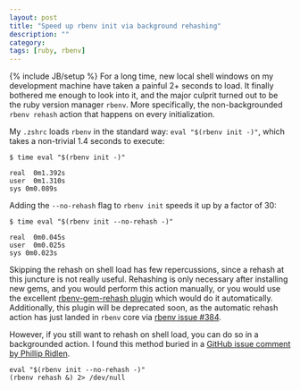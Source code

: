 ```yaml
---
layout: post
title: "Speed up rbenv init via background rehashing"
description: ""
category: 
tags: [ruby, rbenv]
---
```

{% include JB/setup %}
For a long time, new local shell windows on my development machine have taken a painful 2+ seconds to load. It finally bothered me enough to look into it, and the major culprit turned out to be the ruby version manager `rbenv`. More specifically, the non-backgrounded `rbenv rehash` action that happens on every initialization.

<!--more-->
My `.zshrc` loads `rbenv` in the standard way: `eval "$(rbenv init -)"`, which takes a non-trivial 1.4 seconds to execute:

```
$ time eval "$(rbenv init -)"

real  0m1.392s
user  0m1.310s
sys 0m0.089s
```

Adding the `--no-rehash` flag to `rbenv init` speeds it up by a factor of 30:

```
$ time eval "$(rbenv init --no-rehash -)"

real  0m0.045s
user  0m0.025s
sys 0m0.023s
```

Skipping the rehash on shell load has few repercussions, since a rehash at this juncture is not really useful. Rehashing is only necessary after installing new gems, and you would perform this action manually, or you would use the excellent [rbenv-gem-rehash plugin](https://github.com/sstephenson/rbenv-gem-rehash) which would do it automatically. Additionally, this plugin will be deprecated soon, as the automatic rehash action has just landed in `rbenv` core via [rbenv issue #384](https://github.com/sstephenson/rbenv/issues/384).

However, if you still want to rehash on shell load, you can do so in a backgrounded action. I found this method buried in a [GitHub issue comment by Phillip Ridlen](https://github.com/carsomyr/rbenv-bundler/issues/33).

```
eval "$(rbenv init --no-rehash -)"
(rbenv rehash &) 2> /dev/null
```